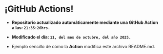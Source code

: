 # ¡GitHub Actions!
* **Repositorio actualizado automáticamente mediante una GitHub Action a las: `21:35:26hrs.`**
* **Modificado el día: `11, del mes de octubre, del año 2025.`**

* Ejemplo sencillo de cómo la **Action** modifica este archivo README.md.
